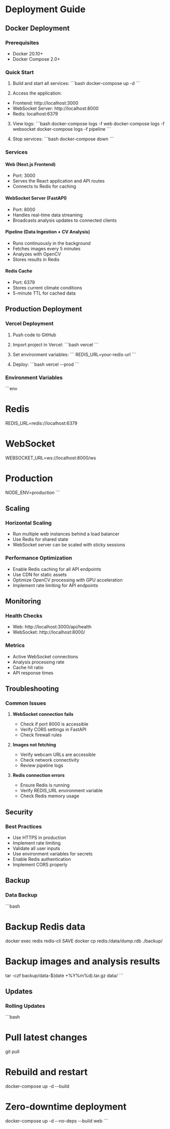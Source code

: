 # Deployment Guide

## Docker Deployment

### Prerequisites
- Docker 20.10+
- Docker Compose 2.0+

### Quick Start

1. Build and start all services:
\`\`\`bash
docker-compose up -d
\`\`\`

2. Access the application:
- Frontend: http://localhost:3000
- WebSocket Server: http://localhost:8000
- Redis: localhost:6379

3. View logs:
\`\`\`bash
docker-compose logs -f web
docker-compose logs -f websocket
docker-compose logs -f pipeline
\`\`\`

4. Stop services:
\`\`\`bash
docker-compose down
\`\`\`

### Services

#### Web (Next.js Frontend)
- Port: 3000
- Serves the React application and API routes
- Connects to Redis for caching

#### WebSocket Server (FastAPI)
- Port: 8000
- Handles real-time data streaming
- Broadcasts analysis updates to connected clients

#### Pipeline (Data Ingestion + CV Analysis)
- Runs continuously in the background
- Fetches images every 5 minutes
- Analyzes with OpenCV
- Stores results in Redis

#### Redis Cache
- Port: 6379
- Stores current climate conditions
- 5-minute TTL for cached data

## Production Deployment

### Vercel Deployment

1. Push code to GitHub

2. Import project in Vercel:
\`\`\`bash
vercel
\`\`\`

3. Set environment variables:
\`\`\`
REDIS_URL=your-redis-url
\`\`\`

4. Deploy:
\`\`\`bash
vercel --prod
\`\`\`

### Environment Variables

\`\`\`env
# Redis
REDIS_URL=redis://localhost:6379

# WebSocket
WEBSOCKET_URL=ws://localhost:8000/ws

# Production
NODE_ENV=production
\`\`\`

## Scaling

### Horizontal Scaling
- Run multiple web instances behind a load balancer
- Use Redis for shared state
- WebSocket server can be scaled with sticky sessions

### Performance Optimization
- Enable Redis caching for all API endpoints
- Use CDN for static assets
- Optimize OpenCV processing with GPU acceleration
- Implement rate limiting for API endpoints

## Monitoring

### Health Checks
- Web: http://localhost:3000/api/health
- WebSocket: http://localhost:8000/

### Metrics
- Active WebSocket connections
- Analysis processing rate
- Cache hit ratio
- API response times

## Troubleshooting

### Common Issues

1. **WebSocket connection fails**
   - Check if port 8000 is accessible
   - Verify CORS settings in FastAPI
   - Check firewall rules

2. **Images not fetching**
   - Verify webcam URLs are accessible
   - Check network connectivity
   - Review pipeline logs

3. **Redis connection errors**
   - Ensure Redis is running
   - Verify REDIS_URL environment variable
   - Check Redis memory usage

## Security

### Best Practices
- Use HTTPS in production
- Implement rate limiting
- Validate all user inputs
- Use environment variables for secrets
- Enable Redis authentication
- Implement CORS properly

## Backup

### Data Backup
\`\`\`bash
# Backup Redis data
docker exec redis redis-cli SAVE
docker cp redis:/data/dump.rdb ./backup/

# Backup images and analysis results
tar -czf backup/data-$(date +%Y%m%d).tar.gz data/
\`\`\`

## Updates

### Rolling Updates
\`\`\`bash
# Pull latest changes
git pull

# Rebuild and restart
docker-compose up -d --build

# Zero-downtime deployment
docker-compose up -d --no-deps --build web
\`\`\`
